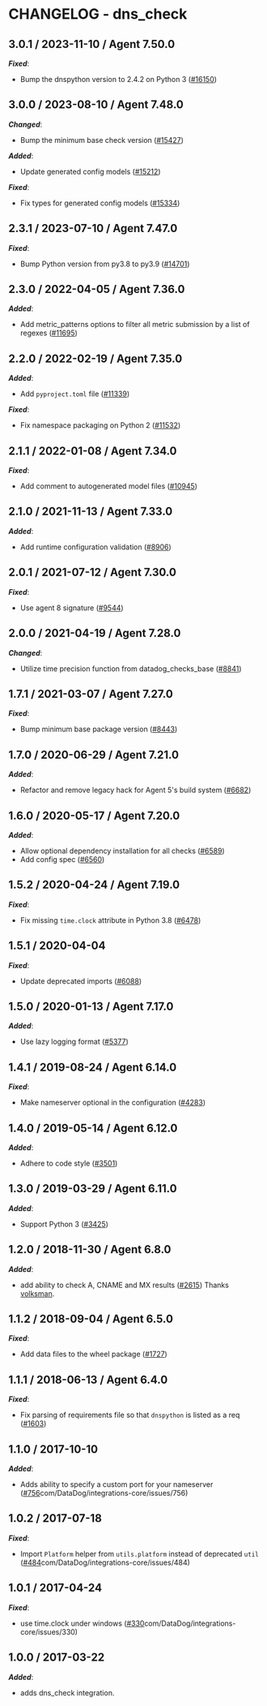 # CHANGELOG - dns_check

<!-- towncrier release notes start -->

## 3.0.1 / 2023-11-10 / Agent 7.50.0

***Fixed***:

* Bump the dnspython version to 2.4.2 on Python 3 ([#16150](https://github.com/DataDog/integrations-core/pull/16150))

## 3.0.0 / 2023-08-10 / Agent 7.48.0

***Changed***:

* Bump the minimum base check version ([#15427](https://github.com/DataDog/integrations-core/pull/15427))

***Added***:

* Update generated config models ([#15212](https://github.com/DataDog/integrations-core/pull/15212))

***Fixed***:

* Fix types for generated config models ([#15334](https://github.com/DataDog/integrations-core/pull/15334))

## 2.3.1 / 2023-07-10 / Agent 7.47.0

***Fixed***:

* Bump Python version from py3.8 to py3.9 ([#14701](https://github.com/DataDog/integrations-core/pull/14701))

## 2.3.0 / 2022-04-05 / Agent 7.36.0

***Added***:

* Add metric_patterns options to filter all metric submission by a list of regexes ([#11695](https://github.com/DataDog/integrations-core/pull/11695))

## 2.2.0 / 2022-02-19 / Agent 7.35.0

***Added***:

* Add `pyproject.toml` file ([#11339](https://github.com/DataDog/integrations-core/pull/11339))

***Fixed***:

* Fix namespace packaging on Python 2 ([#11532](https://github.com/DataDog/integrations-core/pull/11532))

## 2.1.1 / 2022-01-08 / Agent 7.34.0

***Fixed***:

* Add comment to autogenerated model files ([#10945](https://github.com/DataDog/integrations-core/pull/10945))

## 2.1.0 / 2021-11-13 / Agent 7.33.0

***Added***:

* Add runtime configuration validation ([#8906](https://github.com/DataDog/integrations-core/pull/8906))

## 2.0.1 / 2021-07-12 / Agent 7.30.0

***Fixed***:

* Use agent 8 signature ([#9544](https://github.com/DataDog/integrations-core/pull/9544))

## 2.0.0 / 2021-04-19 / Agent 7.28.0

***Changed***:

* Utilize time precision function from datadog_checks_base ([#8841](https://github.com/DataDog/integrations-core/pull/8841))

## 1.7.1 / 2021-03-07 / Agent 7.27.0

***Fixed***:

* Bump minimum base package version ([#8443](https://github.com/DataDog/integrations-core/pull/8443))

## 1.7.0 / 2020-06-29 / Agent 7.21.0

***Added***:

* Refactor and remove legacy hack for Agent 5's build system ([#6682](https://github.com/DataDog/integrations-core/pull/6682))

## 1.6.0 / 2020-05-17 / Agent 7.20.0

***Added***:

* Allow optional dependency installation for all checks ([#6589](https://github.com/DataDog/integrations-core/pull/6589))
* Add config spec ([#6560](https://github.com/DataDog/integrations-core/pull/6560))

## 1.5.2 / 2020-04-24 / Agent 7.19.0

***Fixed***:

* Fix missing `time.clock` attribute in Python 3.8 ([#6478](https://github.com/DataDog/integrations-core/pull/6478))

## 1.5.1 / 2020-04-04

***Fixed***:

* Update deprecated imports ([#6088](https://github.com/DataDog/integrations-core/pull/6088))

## 1.5.0 / 2020-01-13 / Agent 7.17.0

***Added***:

* Use lazy logging format ([#5377](https://github.com/DataDog/integrations-core/pull/5377))

## 1.4.1 / 2019-08-24 / Agent 6.14.0

***Fixed***:

* Make nameserver optional in the configuration ([#4283](https://github.com/DataDog/integrations-core/pull/4283))

## 1.4.0 / 2019-05-14 / Agent 6.12.0

***Added***:

* Adhere to code style ([#3501](https://github.com/DataDog/integrations-core/pull/3501))

## 1.3.0 / 2019-03-29 / Agent 6.11.0

***Added***:

* Support Python 3 ([#3425](https://github.com/DataDog/integrations-core/pull/3425))

## 1.2.0 / 2018-11-30 / Agent 6.8.0

***Added***:

* add ability to check A, CNAME and MX results ([#2615](https://github.com/DataDog/integrations-core/pull/2615)) Thanks [volksman](https://github.com/volksman).

## 1.1.2 / 2018-09-04 / Agent 6.5.0

***Fixed***:

* Add data files to the wheel package ([#1727](https://github.com/DataDog/integrations-core/pull/1727))

## 1.1.1 / 2018-06-13 / Agent 6.4.0

***Fixed***:

* Fix parsing of requirements file so that `dnspython` is listed as a req ([#1603](https://github.com/DataDog/integrations-core/pull/1603))

## 1.1.0 / 2017-10-10

***Added***:

* Adds ability to specify a custom port for your nameserver ([#756](https://github)com/DataDog/integrations-core/issues/756)

## 1.0.2 / 2017-07-18

***Fixed***:

* Import `Platform` helper from `utils.platform` instead of deprecated `util` ([#484](https://github)com/DataDog/integrations-core/issues/484)

## 1.0.1 / 2017-04-24

***Fixed***:

* use time.clock under windows ([#330](https://github)com/DataDog/integrations-core/issues/330)

## 1.0.0 / 2017-03-22

***Added***:

* adds dns_check integration.
